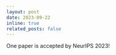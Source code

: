 ```yaml
---
layout: post
date: 2023-09-22
inline: true
related_posts: false
---
```


One paper is accepted by NeurIPS 2023!